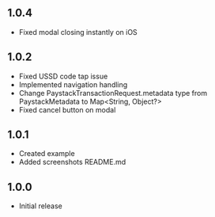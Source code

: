 ## 1.0.4

-   Fixed modal closing instantly on iOS

## 1.0.2

-   Fixed USSD code tap issue
-   Implemented navigation handling
-   Change PaystackTransactionRequest.metadata type from PaystackMetadata to Map<String, Object?>
-   Fixed cancel button on modal

## 1.0.1

-   Created example
-   Added screenshots README.md

## 1.0.0

-   Initial release
